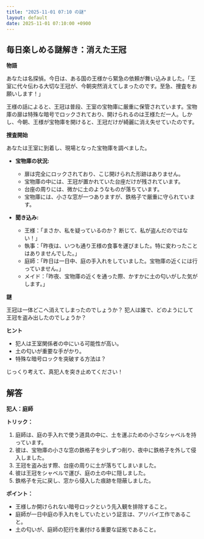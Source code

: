 ```yaml
---
title: "2025-11-01 07:10 の謎"
layout: default
date: 2025-11-01 07:10:00 +0900
---
```

## 毎日楽しめる謎解き：消えた王冠

**物語**

あなたは名探偵。今日は、ある国の王様から緊急の依頼が舞い込みました。「王室に代々伝わる大切な王冠が、今朝突然消えてしまったのです。至急、捜査をお願いします！」

王様の話によると、王冠は普段、王室の宝物庫に厳重に保管されています。宝物庫の扉は特殊な暗号でロックされており、開けられるのは王様ただ一人。しかし、今朝、王様が宝物庫を開けると、王冠だけが綺麗に消え失せていたのです。

**捜査開始**

あなたは王室に到着し、現場となった宝物庫を調べました。

*   **宝物庫の状況:**
    *   扉は完全にロックされており、こじ開けられた形跡はありません。
    *   宝物庫の中には、王冠が置かれていた台座だけが残されています。
    *   台座の周りには、微かに土のようなものが落ちています。
    *   宝物庫には、小さな窓が一つありますが、鉄格子で厳重に守られています。

*   **聞き込み:**
    *   王様：「まさか、私を疑っているのか？ 断じて、私が盗んだのではない！」
    *   執事：「昨夜は、いつも通り王様の食事を運びました。特に変わったことはありませんでした。」
    *   庭師：「昨日は一日中、庭の手入れをしていました。宝物庫の近くには行っていません。」
    *   メイド：「昨夜、宝物庫の近くを通った際、かすかに土の匂いがした気がします。」

**謎**

王冠は一体どこへ消えてしまったのでしょうか？ 犯人は誰で、どのようにして王冠を盗み出したのでしょうか？

**ヒント**

*   犯人は王室関係者の中にいる可能性が高い。
*   土の匂いが重要な手がかり。
*   特殊な暗号ロックを突破する方法は？

じっくり考えて、真犯人を突き止めてください！

## 解答

**犯人：庭師**

**トリック：**

1.  庭師は、庭の手入れで使う道具の中に、土を運ぶための小さなシャベルを持っています。
2.  彼は、宝物庫の小さな窓の鉄格子を少しずつ削り、夜中に鉄格子を外して侵入しました。
3.  王冠を盗み出す際、台座の周りに土が落ちてしまいました。
4.  彼は王冠をシャベルで運び、庭の土の中に隠しました。
5.  鉄格子を元に戻し、窓から侵入した痕跡を隠蔽しました。

**ポイント：**

*   王様しか開けられない暗号ロックという先入観を排除すること。
*   庭師が一日中庭の手入れをしていたという証言は、アリバイ工作であること。
*   土の匂いが、庭師の犯行を裏付ける重要な証拠であること。
